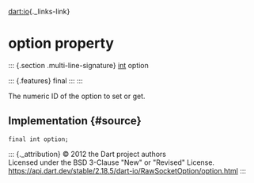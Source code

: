 [dart:io](../../dart-io/dart-io-library){._links-link}

option property
===============

::: {.section .multi-line-signature}
[int](../../dart-core/int-class) option

::: {.features}
final
:::
:::

The numeric ID of the option to set or get.

Implementation {#source}
--------------

``` {.language-dart data-language="dart"}
final int option;
```

::: {._attribution}
© 2012 the Dart project authors\
Licensed under the BSD 3-Clause \"New\" or \"Revised\" License.\
<https://api.dart.dev/stable/2.18.5/dart-io/RawSocketOption/option.html>
:::
